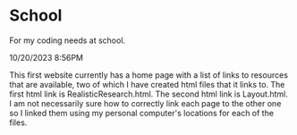 # School
For my coding needs at school.

10/20/2023 8:56PM

This first website currently has a home page with a list of links to resources that are available, two of which I have created html files that it links to.
The first html link is RealisticResearch.html.
The second html link is Layout.html.
I am not necessarily sure how to correctly link each page to the other one so I linked them using my personal computer's locations for each of the files.
